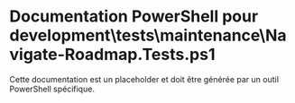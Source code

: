 # Documentation PowerShell pour development\tests\maintenance\Navigate-Roadmap.Tests.ps1

Cette documentation est un placeholder et doit être générée par un outil PowerShell spécifique.

